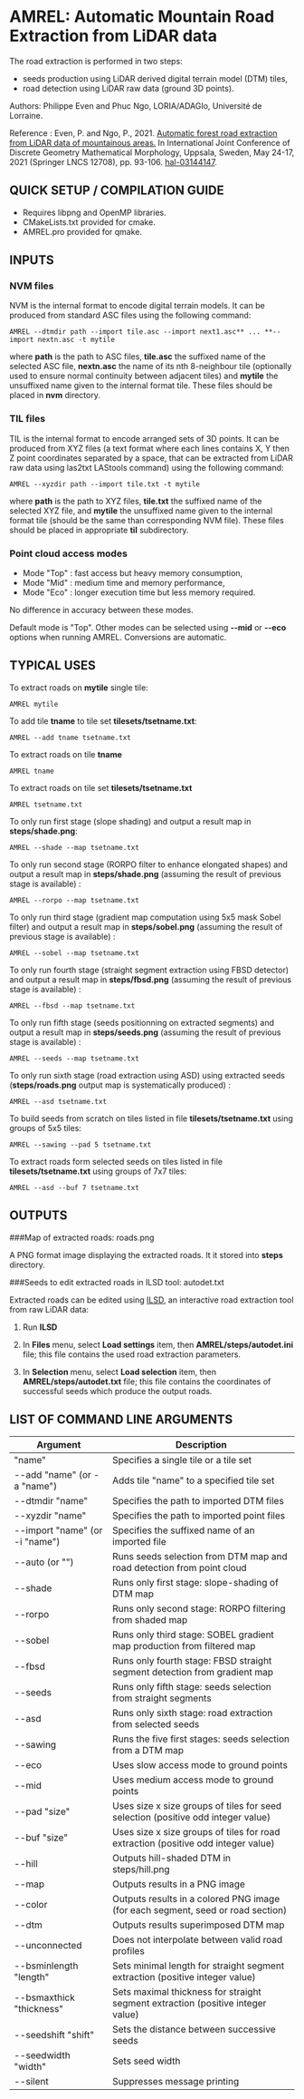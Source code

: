 # AMREL: Automatic Mountain Road Extraction from LiDAR data

The road extraction is performed in two steps:

* seeds production using LiDAR derived digital terrain model (DTM) tiles,
* road detection using LiDAR raw data (ground 3D points).

Authors: Philippe Even and Phuc Ngo, LORIA/ADAGIo, Université de Lorraine.

Reference : Even, P. and Ngo, P., 2021.
[Automatic forest road extraction from LiDAR data of mountainous areas.](https://doi.org/10.1007/978-3-030-76657-3_6)
In International Joint Conference of Discrete Geometry Mathematical Morphology,
Uppsala, Sweden, May 24-17, 2021 (Springer LNCS 12708), pp. 93-106.
[hal-03144147](https://hal.archives-ouvertes.fr/hal-03144147).

## QUICK SETUP / COMPILATION GUIDE

* Requires libpng and OpenMP libraries.
* CMakeLists.txt provided for cmake.
* AMREL.pro provided for qmake.

## INPUTS

### NVM files
NVM is the internal format to encode digital terrain models.
It can be produced from standard ASC files using the following command:
```
AMREL --dtmdir path --import tile.asc --import next1.asc** ... **--import nextn.asc -t mytile
```
where **path** is the path to ASC files, **tile.asc** the suffixed name of the
selected ASC file, **nextn.asc** the name of its nth 8-neighbour tile
(optionally used to ensure normal continuity between adjacent tiles)
and **mytile** the unsuffixed name given to the internal format tile.
These files should be placed in **nvm** directory.

### TIL files
TIL is the internal format to encode arranged sets of 3D points.
It can be produced from XYZ files (a text format where each lines contains
X, Y then Z point coordinates separated by a space, that can be extracted
from LiDAR raw data using las2txt LAStools command) using the following
command:
```
AMREL --xyzdir path --import tile.txt -t mytile
```
where **path** is the path to XYZ files, **tile.txt** the suffixed name of the
selected XYZ file, and **mytile** the unsuffixed name given to the internal
format tile (should be the same than corresponding NVM file).
These files should be placed in appropriate **til** subdirectory.

### Point cloud access modes

* Mode "Top" : fast access but heavy memory consumption,
* Mode "Mid" : medium time and memory performance,
* Mode "Eco" : longer execution time but less memory required.

No difference in accuracy between these modes.

Default mode is "Top".
Other modes can be selected using **--mid** or **--eco** options when
running AMREL. Conversions are automatic.

## TYPICAL USES

To extract roads on **mytile** single tile:
```
AMREL mytile
```
To add tile **tname** to tile set **tilesets/tsetname.txt**:
```
AMREL --add tname tsetname.txt
```
To extract roads on tile **tname**
```
AMREL tname
```
To extract roads on tile set **tilesets/tsetname.txt**
```
AMREL tsetname.txt
```
To only run first stage (slope shading) and output a result map in
**steps/shade.png**:
```
AMREL --shade --map tsetname.txt
```
To only run second stage (RORPO filter to enhance elongated shapes) and
output a result map in **steps/shade.png** (assuming the result of previous
stage is available) :
```
AMREL --rorpo --map tsetname.txt
```
To only run third stage (gradient map computation using 5x5 mask Sobel filter)
and output a result map in **steps/sobel.png** (assuming the result of previous
stage is available) :
```
AMREL --sobel --map tsetname.txt
```
To only run fourth stage (straight segment extraction using FBSD detector)
and output a result map in **steps/fbsd.png** (assuming the result of previous
stage is available) :
```
AMREL --fbsd --map tsetname.txt
```
To only run fifth stage (seeds  positionning on extracted segments)
and output a result map in **steps/seeds.png** (assuming the result of previous
stage is available) :
```
AMREL --seeds --map tsetname.txt
```
To only run sixth stage (road extraction using ASD) using extracted seeds
(**steps/roads.png** output map is systematically produced) :
```
AMREL --asd tsetname.txt
```
To build seeds from scratch on tiles listed in file **tilesets/tsetname.txt**
using groups of 5x5 tiles:
```
AMREL --sawing --pad 5 tsetname.txt
```
To extract roads form selected seeds on tiles listed in file
**tilesets/tsetname.txt** using groups of 7x7 tiles:
```
AMREL --asd --buf 7 tsetname.txt
```

## OUTPUTS

###Map of extracted roads: roads.png

A PNG format image displaying the extracted roads.
It it stored into **steps** directory.

###Seeds to edit extracted roads in ILSD tool: autodet.txt

Extracted roads can be edited using [ILSD](https://github.com/evenp/ILSD.git),
an interactive road extraction tool from raw LiDAR data:

1) Run **ILSD**

2) In **Files** menu, select **Load settings** item,
then **AMREL/steps/autodet.ini** file;
this file contains the used road extraction parameters.

3) In **Selection** menu, select **Load selection** item,
then **AMREL/steps/autodet.txt** file;
this file contains the coordinates of successful seeds which produce
the output roads.

## LIST OF COMMAND LINE ARGUMENTS

| Argument | Description |
|-----|-------------|
| "name" | Specifies a single tile or a tile set |
| --add "name" (or -a "name") | Adds tile "name" to a specified tile set |
| --dtmdir "name" | Specifies the path to imported DTM files |
| --xyzdir "name" | Specifies the path to imported point files |
| --import "name" (or -i "name") | Specifies the suffixed name of an imported file |
| --auto (or "") | Runs seeds selection from DTM map and road detection from point cloud |
| --shade | Runs only first stage: slope-shading of DTM map |
| --rorpo | Runs only second stage: RORPO filtering from shaded map |
| --sobel | Runs only third stage: SOBEL gradient map production from filtered map |
| --fbsd | Runs only fourth stage: FBSD straight segment detection from gradient map |
| --seeds | Runs only fifth stage: seeds selection from straight segments |
| --asd | Runs only sixth stage: road extraction from selected seeds |
| --sawing | Runs the five first stages: seeds selection from a DTM map |
| --eco | Uses slow access mode to ground points |
| --mid | Uses medium access mode to ground points |
| --pad "size" | Uses size x size groups of tiles for seed selection (positive odd integer value) |
| --buf "size" | Uses size x size groups of tiles for road extraction (positive odd integer value) |
| --hill | Outputs hill-shaded DTM in steps/hill.png |
| --map | Outputs results in a PNG image |
| --color | Outputs results in a colored PNG image (for each segment, seed or road section) |
| --dtm | Outputs results superimposed DTM map |
| --unconnected | Does not interpolate between valid road profiles |
| --bsminlength "length" | Sets minimal length for straight segment extraction (positive integer value) |
| --bsmaxthick "thickness" | Sets maximal thickness for straight segment extraction (positive integer value) |
| --seedshift "shift" | Sets the distance between successive seeds |
| --seedwidth "width" | Sets seed width |
| --silent | Suppresses message printing |

